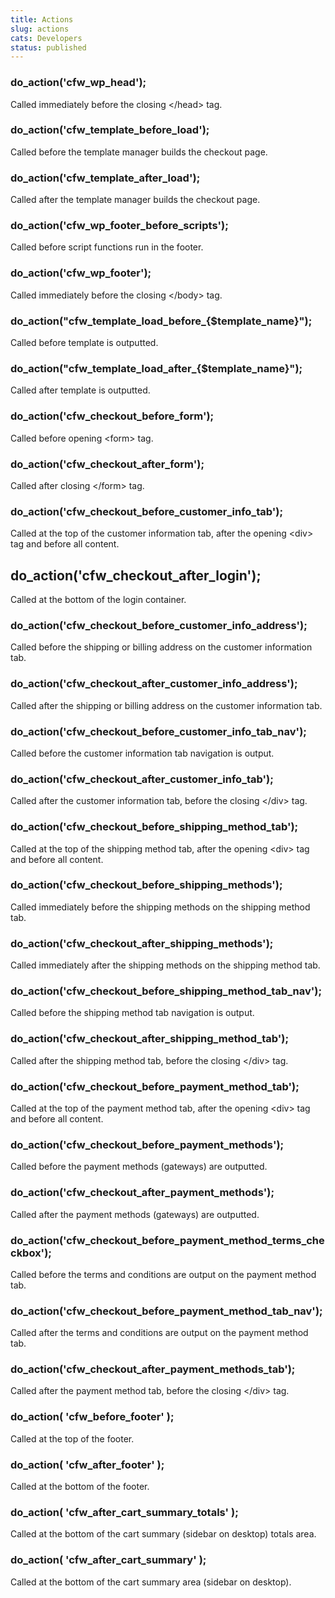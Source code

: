 ```yaml
---
title: Actions
slug: actions
cats: Developers
status: published
---
```



  <h3>
    do_action('cfw_wp_head');
  </h3>
  <p>
    Called immediately before the closing &lt;/head&gt; tag.
  </p>
  <h3>
    do_action('cfw_template_before_load');
  </h3>
  <p>
    Called before the template manager builds the checkout page.&nbsp;
  </p>
  <h3>
    do_action('cfw_template_after_load');
  </h3>
  <p>
    Called after the template manager builds the checkout page.&nbsp;
  </p>
  <h3>
    do_action('cfw_wp_footer_before_scripts');
  </h3>
  <p>
    Called before script functions run in the footer.&nbsp;
  </p>
  <h3>
    do_action('cfw_wp_footer');
  </h3>
  <p>
    Called immediately before the closing &lt;/body&gt; tag.
  </p>
  <h3>
    do_action("cfw_template_load_before_{$template_name}");
  </h3>
  <p>
    Called before template is outputted.
  </p>
  <h3>
    do_action("cfw_template_load_after_{$template_name}");
  </h3>
  <p>
    Called after template is outputted.
  </p>
  <h3>
    do_action('cfw_checkout_before_form');
  </h3>
  <p>
    Called before opening &lt;form&gt; tag.
  </p>
  <h3>
    do_action('cfw_checkout_after_form');
  </h3>
  <p>
    Called after closing &lt;/form&gt; tag.&nbsp;
  </p>
  <h3>
    do_action('cfw_checkout_before_customer_info_tab');
  </h3>
  <p>
    Called at the top of the customer information tab, after the opening &lt;div&gt; tag and before all content.
  </p>
  <h2>
    do_action('cfw_checkout_after_login');
  </h2>
  <p>
    Called at the bottom of the login container.
  </p>
  <h3>
    do_action('cfw_checkout_before_customer_info_address');
  </h3>
  <p>
    Called before the shipping or billing address on the customer information tab.
  </p>
  <h3>
    do_action('cfw_checkout_after_customer_info_address');
  </h3>
  <p>
    Called after the shipping or billing address on the customer information tab.
  </p>
  <h3>
    do_action('cfw_checkout_before_customer_info_tab_nav');
  </h3>
  <p>
    Called before the customer information tab navigation is output.
  </p>
  <h3>
    do_action('cfw_checkout_after_customer_info_tab');
  </h3>
  <p>
    Called after the customer information tab, before the closing &lt;/div&gt; tag.
  </p>
  <h3>
    do_action('cfw_checkout_before_shipping_method_tab');
  </h3>
  <p>
    Called at the top of the shipping method tab, after the opening &lt;div&gt; tag and before all content.
  </p>
  <h3>
    do_action('cfw_checkout_before_shipping_methods');
  </h3>
  <p>
    Called immediately before the shipping methods on the shipping method tab.
  </p>
  <h3>
    do_action('cfw_checkout_after_shipping_methods');
  </h3>
  <p>
    Called immediately after the shipping methods on the shipping method tab.
  </p>
  <h3>
    do_action('cfw_checkout_before_shipping_method_tab_nav');
  </h3>
  <p>
    Called before the shipping method tab navigation is output.&nbsp;
  </p>
  <h3>
    do_action('cfw_checkout_after_shipping_method_tab');
  </h3>
  <p>
    Called after the shipping method tab, before the closing &lt;/div&gt; tag.
  </p>
  <h3>
    do_action('cfw_checkout_before_payment_method_tab');
  </h3>
  <p>
    Called at the top of the payment method tab, after the opening &lt;div&gt; tag and before all content.
  </p>
  <h3>
    do_action('cfw_checkout_before_payment_methods');
  </h3>
  <p>
    Called before the payment methods (gateways) are outputted.&nbsp;
  </p>
  <h3>
    do_action('cfw_checkout_after_payment_methods');
  </h3>
  <p>
    Called after the payment methods (gateways) are outputted.
  </p>
  <h3>
    do_action('cfw_checkout_before_payment_method_terms_checkbox');
  </h3>
  <p>
    Called before the terms and conditions are output on the payment method tab.
  </p>
  <h3>
    do_action('cfw_checkout_before_payment_method_tab_nav');
  </h3>
  <p>
    Called after the terms and conditions are output on the payment method tab.
  </p>
  <h3>
    do_action('cfw_checkout_after_payment_methods_tab');
  </h3>
  <p>
    Called after the payment method tab, before the closing &lt;/div&gt; tag.
  </p>
  <h3>
    do_action( 'cfw_before_footer' );
  </h3>
  <p>
    Called at the top of the footer.
  </p>
  <h3>
    do_action( 'cfw_after_footer' );
  </h3>
  <p>
    Called at the bottom of the footer.
  </p>
  <h3>
    do_action( 'cfw_after_cart_summary_totals' );
  </h3>
  <p>
    Called at the bottom of the cart summary (sidebar on desktop) totals area.&nbsp;
  </p>
  <h3>
    do_action( 'cfw_after_cart_summary' );
  </h3>
  <p>
    Called at the bottom of the cart summary area (sidebar on desktop).
  </p>
